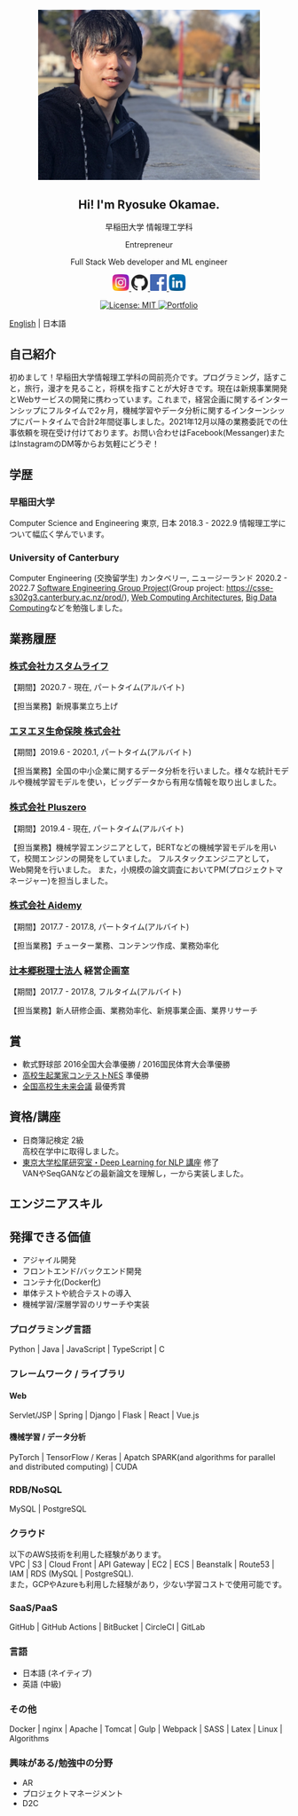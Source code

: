 <p align="center">
  <img width="400" src="public/image/profile.jpg">
</p>
<H2 align="center">
  Hi! I'm Ryosuke Okamae.
</H2>
<p align="center">早稲田大学 情報理工学科</p>
<p align="center">Entrepreneur</p>
<p align="center">Full Stack Web developer and ML engineer</p>

<p align="center">
  <a href="https://www.instagram.com/maeoka__/">
    <img width="30" src="public/image/instagram.png" alt="Instagram">
  </a>
  <a href="https://github.com/ryosuke4138">
    <img width="30" src="public/image/github.png" alt="GitHub">
  </a>
  <a href="https://www.facebook.com/ryosuke.okamae.1">
    <img width="30" src="public/image/facebook.png" alt="Facebook">
  </a>
  <a href="https://www.linkedin.com/in/ryosuke-okamae-041720170/">
    <img width="30" src="public/image/linkedin.png" alt="LinkedIn">
  </a>
</p>
<p align="center">
  <a href="https://opensource.org/licenses/MIT">
    <img src="https://img.shields.io/badge/License-MIT-blue.svg" alt="License: MIT">
  </a>
  <a href="https://github.com/ryosuke4138/PetitionApp">
    <img src="https://img.shields.io/badge/Hey!-Portfolio is here-ff69b4.svg" alt="Portfolio">
  </a>
</p>

[English](/README.md) | 日本語

## 自己紹介

初めまして！早稲田大学情報理工学科の岡前亮介です。プログラミング，話すこと，旅行，漫才を見ること，将棋を指すことが大好きです。現在は新規事業開発とWebサービスの開発に携わっています。これまで，経営企画に関するインターンシップにフルタイムで2ヶ月，機械学習やデータ分析に関するインターンシップにパートタイムで合計2年間従事しました。2021年12月以降の業務委託での仕事依頼を現在受け付けております。お問い合わせはFacebook(Messanger)またはInstagramのDM等からお気軽にどうぞ！

## 学歴

### 早稲田大学

Computer Science and Engineering
東京, 日本
2018.3 - 2022.9
情報理工学について幅広く学んでいます。

### University of Canterbury

Computer Engineering (交換留学生)
カンタベリー, ニュージーランド
2020.2 - 2022.7
[Software Engineering Group Project](https://www.canterbury.ac.nz/courseinfo/GetCourseDetails.aspx?course=SENG302&occurrence=20W(C)&year=2020)(Group project: https://csse-s302g3.canterbury.ac.nz/prod/), [Web Computing Architectures](https://www.canterbury.ac.nz/courseinfo/GetCourseDetails.aspx?course=SENG365&occurrence=20S1(C)&year=2020), [Big Data Computing](https://www.canterbury.ac.nz/courseinfo/GetCourseDetails.aspx?course=DATA301&occurrence=20S1(C)&year=2020)などを勉強しました。

## 業務履歴

### [株式会社カスタムライフ](https://customlife-media.jp/)

【期間】2020.7 - 現在, パートタイム(アルバイト)

【担当業務】新規事業立ち上げ

### [エヌエヌ生命保険 株式会社](https://www.nnlife.co.jp)

【期間】2019.6 - 2020.1, パートタイム(アルバイト)

【担当業務】全国の中小企業に関するデータ分析を行いました。様々な統計モデルや機械学習モデルを使い，ビッグデータから有用な情報を取り出しました。

### [株式会社 Pluszero](https://plus-zero.co.jp/)

【期間】2019.4 - 現在, パートタイム(アルバイト)

【担当業務】機械学習エンジニアとして，BERTなどの機械学習モデルを用いて，校閲エンジンの開発をしていました。
フルスタックエンジニアとして，Web開発を行いました。
また，小規模の論文調査においてPM(プロジェクトマネージャー)を担当しました。

### [株式会社 Aidemy](https://aidemy.co.jp/)

【期間】2017.7 - 2017.8, パートタイム(アルバイト)

【担当業務】チューター業務、コンテンツ作成、業務効率化

### [辻本郷税理士法人](https://www.ht-tax.or.jp/) 経営企画室

【期間】2017.7 - 2017.8, フルタイム(アルバイト)

【担当業務】新人研修企画、業務効率化、新規事業企画、業界リサーチ

## 賞

- 軟式野球部 2016全国大会準優勝 / 2016国民体育大会準優勝
- [高校生起業家コンテストNES](https://www.facebook.com/next.entrepreneur.summit/) 準優勝
- [全国高校生未来会議](https://www.facebook.com/revisionjapan/) 最優秀賞

## 資格/講座

- 日商簿記検定 2級  
  高校在学中に取得しました。
- [東京大学松尾研究室・Deep Learning for NLP 講座](https://deeplearning.jp/deep-learning-for-nlp/) 修了  
  VANやSeqGANなどの最新論文を理解し，一から実装しました。

## エンジニアスキル

## 発揮できる価値

- アジャイル開発
- フロントエンド/バックエンド開発
- コンテナ化(Docker化)
- 単体テストや統合テストの導入
- 機械学習/深層学習のリサーチや実装

### プログラミング言語

Python | Java | JavaScript | TypeScript | C

### フレームワーク / ライブラリ

#### Web

Servlet/JSP | Spring | Django | Flask | React | Vue.js

#### 機械学習 / データ分析

PyTorch | TensorFlow / Keras | Apatch SPARK(and algorithms for parallel and distributed computing) | CUDA

### RDB/NoSQL

MySQL | PostgreSQL

### クラウド

以下のAWS技術を利用した経験があります。  
VPC | S3 | Cloud Front | API Gateway | EC2 | ECS | Beanstalk | Route53 | IAM | RDS (MySQL | PostgreSQL).  
また，GCPやAzureも利用した経験があり，少ない学習コストで使用可能です。

### SaaS/PaaS

GitHub | GitHub Actions | BitBucket | CircleCI | GitLab

### 言語

- 日本語 (ネイティブ)
- 英語 (中級)

### その他

Docker | nginx | Apache | Tomcat | Gulp | Webpack | SASS | Latex | Linux | Algorithms

### 興味がある/勉強中の分野

- AR
- プロジェクトマネージメント
- D2C

